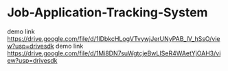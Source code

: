# Job-Application-Tracking-System
demo link
https://drive.google.com/file/d/1IDbkcHLogVTvywjJerUNyPAB_lV_hSsO/view?usp=drivesdk
demo link
https://drive.google.com/file/d/1Mi8DN7suWgtcjeBwLISeR4WAetYjOAH3/view?usp=drivesdk

